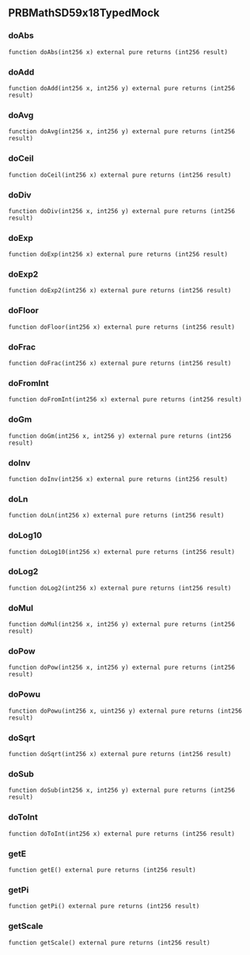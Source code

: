 
## PRBMathSD59x18TypedMock

### doAbs

```solidity
function doAbs(int256 x) external pure returns (int256 result)
```

### doAdd

```solidity
function doAdd(int256 x, int256 y) external pure returns (int256 result)
```

### doAvg

```solidity
function doAvg(int256 x, int256 y) external pure returns (int256 result)
```

### doCeil

```solidity
function doCeil(int256 x) external pure returns (int256 result)
```

### doDiv

```solidity
function doDiv(int256 x, int256 y) external pure returns (int256 result)
```

### doExp

```solidity
function doExp(int256 x) external pure returns (int256 result)
```

### doExp2

```solidity
function doExp2(int256 x) external pure returns (int256 result)
```

### doFloor

```solidity
function doFloor(int256 x) external pure returns (int256 result)
```

### doFrac

```solidity
function doFrac(int256 x) external pure returns (int256 result)
```

### doFromInt

```solidity
function doFromInt(int256 x) external pure returns (int256 result)
```

### doGm

```solidity
function doGm(int256 x, int256 y) external pure returns (int256 result)
```

### doInv

```solidity
function doInv(int256 x) external pure returns (int256 result)
```

### doLn

```solidity
function doLn(int256 x) external pure returns (int256 result)
```

### doLog10

```solidity
function doLog10(int256 x) external pure returns (int256 result)
```

### doLog2

```solidity
function doLog2(int256 x) external pure returns (int256 result)
```

### doMul

```solidity
function doMul(int256 x, int256 y) external pure returns (int256 result)
```

### doPow

```solidity
function doPow(int256 x, int256 y) external pure returns (int256 result)
```

### doPowu

```solidity
function doPowu(int256 x, uint256 y) external pure returns (int256 result)
```

### doSqrt

```solidity
function doSqrt(int256 x) external pure returns (int256 result)
```

### doSub

```solidity
function doSub(int256 x, int256 y) external pure returns (int256 result)
```

### doToInt

```solidity
function doToInt(int256 x) external pure returns (int256 result)
```

### getE

```solidity
function getE() external pure returns (int256 result)
```

### getPi

```solidity
function getPi() external pure returns (int256 result)
```

### getScale

```solidity
function getScale() external pure returns (int256 result)
```

